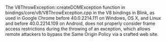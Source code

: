 The V8ThrowException::createDOMException function in bindings/core/v8/V8ThrowException.cpp in the V8 bindings in Blink, as used in Google Chrome before 40.0.2214.111 on Windows, OS X, and Linux and before 40.0.2214.109 on Android, does not properly consider frame access restrictions during the throwing of an exception, which allows remote attackers to bypass the Same Origin Policy via a crafted web site.